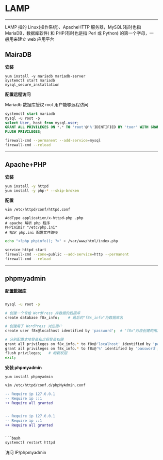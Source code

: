 # LAMP

---

LAMP 指的 Linux(操作系统)、ApacheHTTP 服务器，MySQL(有时也指 MariaDB，数据库软件) 和 PHP(有时也是指 Perl 或 Python) 的第一个字母，一般用来建立 web 应用平台

## MairaDB

**安装**
```
yum install -y mariadb mariadb-server
systemctl start mariadb
mysql_secure_installation
```

**配置远程访问**

Mariadb 数据库授权 root 用户能够远程访问
```sql
systemctl start mariadb
mysql -u root -p
select User, host from mysql.user;
GRANT ALL PRIVILEGES ON *.* TO 'root'@'%'IDENTIFIED BY 'toor' WITH GRANT OPTION;
FLUSH PRIVILEGES;
```

```bash
firewall-cmd --permanent --add-service=mysql
firewall-cmd --reload
```

---

## Apache+PHP

**安装**
```bash
yum install -y httpd
yum install -y php-* --skip-broken
```

**配置**
```vim
vim /etc/httpd/conf/httpd.conf

AddType application/x-httpd-php .php
# apache 解析 php 程序
PHPIniDir "/etc/php.ini"
# 指定 php.ini 配置文件路径
```
```bash
echo "<?php phpinfo(); ?>" > /var/www/html/index.php

service httpd start
firewall-cmd --zone=public --add-service=http --permanent
firewall-cmd --reload
```

---

## phpmyadmin

**配置数据库**
```bash

mysql -u root -p

# 创建一个专给 WordPress 存数据的数据库
create database f8x_info;    # 最后的"f8x_info"为数据库名

# 创建用于 WordPress 对应用户
create user f8x@localhost identified by 'password';  # "f8x"对应创建的用户,"password"内填写用户的密码

# 分别配置本地登录和远程登录权限
grant all privileges on f8x_info.* to f8x@'localhost' identified by 'password';
grant all privileges on f8x_info.* to f8x@'%' identified by 'password';
flush privileges;   # 刷新权限
exit;
```

**安装 phpmyadmin**

```bash
yum install phpmyadmin
```
```diff
vim /etc/httpd/conf.d/phpMyAdmin.conf

-- Require ip 127.0.0.1
-- Require ip ::1
++ Require all granted


-- Require ip 127.0.0.1
-- Require ip ::1
++ Require all granted


```bash
systemctl restart httpd
```

访问 IP/phpmyadmin
